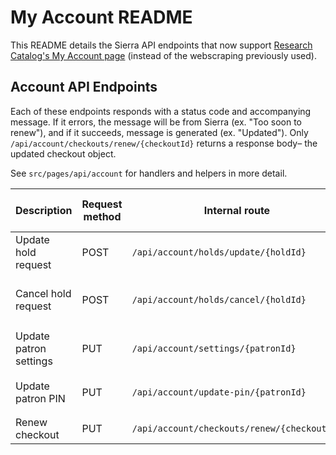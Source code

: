 # My Account README

This README details the Sierra API endpoints that now support [Research Catalog's My Account page](https://www.nypl.org/research/research-catalog/account) (instead of the webscraping previously used).

## Account API Endpoints

Each of these endpoints responds with a status code and accompanying message. If it errors, the message will be from Sierra (ex. "Too soon to renew"), and if it succeeds, message is generated (ex. "Updated"). Only `/api/account/checkouts/renew/{checkoutId}` returns a response body– the updated checkout object.

See `src/pages/api/account` for handlers and helpers in more detail.

| Description            | Request method | Internal route                              | Example request body (\* is required field)                      |
| ---------------------- | -------------- | ------------------------------------------- | ---------------------------------------------------------------- |
| Update hold request    | POST           | `/api/account/holds/update/{holdId}`        | `{"patronId"*: 123456}`                                          |
| Cancel hold request    | POST           | `/api/account/holds/cancel/{holdId}`        | `{"patronId"*: 123456, "freeze": false, "pickupLocation": "sn"}` |
| Update patron settings | PUT            | `/api/account/settings/{patronId}`          | `{"emails": ['new@email.com], "phones": [6466600432]}`           |
| Update patron PIN      | PUT            | `/api/account/update-pin/{patronId}`        | `{"oldPin"*: 1234, "newPin"*: 7890, "barcode"*: 123456789}`      |
| Renew checkout         | PUT            | `/api/account/checkouts/renew/{checkoutId}` | `{"patronId"*: 123456}`                                          |
